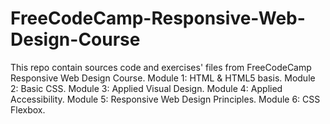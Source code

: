 # FreeCodeCamp-Responsive-Web-Design-Course
This repo contain sources code and exercises' files from FreeCodeCamp Responsive Web Design Course. 
Module 1: HTML & HTML5 basis.
Module 2: Basic CSS.
Module 3: Applied Visual Design.
Module 4: Applied Accessibility.
Module 5: Responsive Web Design Principles.
Module 6: CSS Flexbox.
